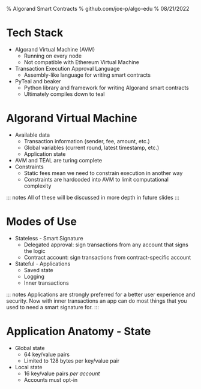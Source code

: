 % Algorand Smart Contracts
% github.com/joe-p/algo-edu
% 08/21/2022

# Tech Stack

* Algorand Virtual Machine (AVM)
  * Running on every node
  * Not compatible with Ethereum Virtual Machine
* Transaction Execution Approval Language
  * Assembly-like language for writing smart contracts
* PyTeal and beaker
  * Python library and framework for writing Algorand smart contracts
  * Ultimately compiles down to teal


# Algorand Virtual Machine

* Available data
  * Transaction information (sender, fee, amount, etc.)
  * Global variables (current round, latest timestamp, etc.)
  * Application state
* AVM and TEAL are turing complete
* Constraints
  * Static fees mean we need to constrain execution in another way
  * Constraints are hardcoded into AVM to limit computational complexity

::: notes
All of these will be discussed in more depth in future slides
:::

# Modes of Use

* Stateless - Smart Signature
  * Delegated approval: sign transactions from any account that signs the logic
  * Contract account: sign transactions from contract-specific account
* Stateful - Applications
  * Saved state
  * Logging
  * Inner transactions

::: notes
Applications are strongly preferred for a better user experience and security. Now with inner transactions an app can do most things that you used to need a smart signature for.
:::

# Application Anatomy - State

* Global state
  * 64 key/value pairs
  * Limited to 128 bytes per key/value pair
* Local state
  * 16 key/value pairs *per account*
  * Accounts must opt-in
